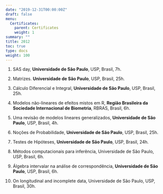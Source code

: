 ```yaml
---
date: "2019-12-31T00:00:00Z"
draft: false
menu:
  Certificates:
    parent: Certificates
    weight: 1
summary: ""
title: 2012
toc: true
type: docs
weight: 100
---
```


1. SAS day, **Universidade de São Paulo**, USP, Brasil, 7h.

2. Matrizes. **Universidade de São Paulo**, USP, Brasil, 25h.

3. Cálculo Diferencial e Integral, **Universidade de São Paulo**, USP, Brasil, 25h.

4. Modelos não-lineares de efeitos mistos em R, **Região Brasileira da Sociedade Internacional de Biometria**, RBRAS, Brasil, 6h. 

5. Uma revisão de modelos lineares generalizados, **Universidade de São Paulo**, USP, Brasil, 4h.

6. Noções de Probabilidade, **Universidade de São Paulo**, USP, Brasil, 25h.

7. Testes de Hipóteses, **Universidade de São Paulo**, USP, Brasil, 24h.

8. Métodos computacionais para inferência, Universidade de São Paulo, USP, Brasil, 6h.

9. Álgebra intervalar na análise de correspondência, **Universidade de São Paulo**, USP, Brasil, 6h.

10. On longitudinal and incomplete data, Universidade de São Paulo, USP, Brasil, 30h.

